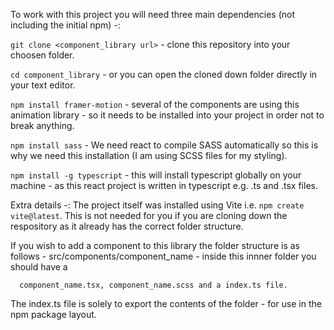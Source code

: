 To work with this project you will need three main dependencies (not including the initial npm) -:

`git clone <component_library url>` - clone this repository into your choosen folder.

`cd component_library` - or you can open the cloned down folder directly in your text editor.

`npm install framer-motion` - several of the components are using this animation library - so it needs to be installed into your project in order not to break anything.

`npm install sass` - We need react to compile SASS automatically so this is why we need this installation (I am using SCSS files for my styling).
                                                                                                           
`npm install -g typescript` - this will install typescript globally on your machine - as this react project is written in typescript e.g. .ts and .tsx files.
                                                                                                           
Extra details -: The project itself was installed using Vite i.e. `npm create vite@latest`. This is not needed for you if you are cloning down the respository
as it already has the correct folder structure. 

If you wish to add a component to this library the folder structure is as follows - src/components/component_name - inside this innner folder you should
have a 
                                                                                                           
      component_name.tsx, component_name.scss and a index.ts file. 
  
The index.ts file is solely to export the contents of the folder - for use in the npm package layout.
